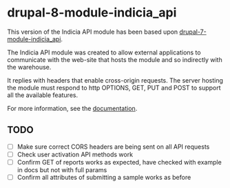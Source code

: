 # drupal-8-module-indicia_api

This version of the Indicia API module has been based upon [drupal-7-module-indicia_api](https://github.com/Indicia-Team/drupal-7-module-indicia-api).

The Indicia API module was created to allow external applications to communicate with the web-site
that hosts the module and so indirectly with the warehouse.


It replies with headers that enable cross-origin requests. The server hosting
the module must respond to http OPTIONS, GET, PUT and POST to support all the
available features.

For more information, see the [documentation](https://documenter.getpostman.com/view/1021123/indicia-api/6Yu2HT5).


## TODO

- [ ] Make sure correct CORS headers are being sent on all API requests
- [ ] Check user activation API methods work
- [ ] Confirm GET of reports works as expected, have checked with example in docs but not with full params
- [ ] Confirm all attributes of submitting a sample works as before
